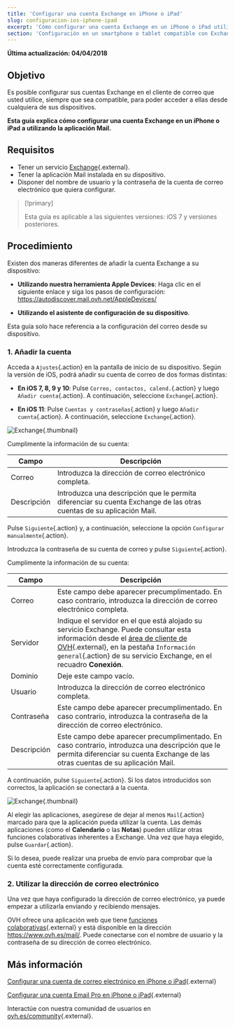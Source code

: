 ```yaml
---
title: 'Configurar una cuenta Exchange en iPhone o iPad'
slug: configuracion-ios-iphone-ipad
excerpt: 'Cómo configurar una cuenta Exchange en un iPhone o iPad utilizando la aplicación Mail'
section: 'Configuración en un smartphone o tablet compatible con Exchange'
---
```


**Última actualización: 04/04/2018**

## Objetivo

Es posible configurar sus cuentas Exchange en el cliente de correo que usted utilice, siempre que sea compatible, para poder acceder a ellas desde cualquiera de sus dispositivos.

**Esta guía explica cómo configurar una cuenta Exchange en un iPhone o iPad a utilizando la aplicación Mail.**

## Requisitos

- Tener un servicio [Exchange](https://www.ovh.es/emails/){.external}.
- Tener la aplicación Mail instalada en su dispositivo.
- Disponer del nombre de usuario y la contraseña de la cuenta de correo electrónico que quiera configurar.

> [!primary]
>
> Esta guía es aplicable a las siguientes versiones: iOS 7 y versiones posteriores.
>

## Procedimiento

Existen dos maneras diferentes de añadir la cuenta Exchange a su dispositivo:

- **Utilizando nuestra herramienta Apple Devices**: Haga clic en el siguiente enlace y siga los pasos de configuración: <https://autodiscover.mail.ovh.net/AppleDevices/>

- **Utilizando el asistente de configuración de su dispositivo**.

Esta guía solo hace referencia a la configuración del correo desde su dispositivo.

### 1. Añadir la cuenta

Acceda a `Ajustes`{.action} en la pantalla de inicio de su dispositivo. Según la versión de iOS, podrá añadir su cuenta de correo de dos formas distintas:

- **En iOS 7, 8, 9 y 10**: Pulse `Correo, contactos, calend.`{.action} y luego `Añadir cuenta`{.action}. A continuación, seleccione `Exchange`{.action}.

- **En iOS 11**: Pulse `Cuentas y contraseñas`{.action} y luego `Añadir cuenta`{.action}. A continuación, seleccione `Exchange`{.action}.

![Exchange](images/configuration-mail-exchange-ios-step1.png){.thumbnail}

Cumplimente la información de su cuenta:

|Campo|Descripción|
|---|---|
|Correo|Introduzca la dirección de correo electrónico completa.|
|Descripción|Introduzca una descripción que le permita diferenciar su cuenta Exchange de las otras cuentas de su aplicación Mail.|

Pulse `Siguiente`{.action} y, a continuación, seleccione la opción `Configurar manualmente`{.action}.

Introduzca la contraseña de su cuenta de correo y pulse `Siguiente`{.action}.

Cumplimente la información de su cuenta:

|Campo|Descripción|
|---|---|
|Correo|Este campo debe aparecer precumplimentado. En caso contrario, introduzca la dirección de correo electrónico completa.|
|Servidor|Indique el servidor en el que está alojado su servicio Exchange. Puede consultar esta información desde el [área de cliente de OVH](https://www.ovh.com/auth/?action=gotomanager){.external}, en la pestaña `Información general`{.action} de su servicio Exchange, en el recuadro **Conexión**.|
|Dominio|Deje este campo vacío.|
|Usuario|Introduzca la dirección de correo electrónico completa.|  
|Contraseña|Este campo debe aparecer precumplimentado. En caso contrario, introduzca la contraseña de la dirección de correo electrónico.|
|Descripción|Este campo debe aparecer precumplimentado. En caso contrario, introduzca una descripción que le permita diferenciar su cuenta Exchange de las otras cuentas de su aplicación Mail.|

A continuación, pulse `Siguiente`{.action}. Si los datos introducidos son correctos, la aplicación se conectará a la cuenta.

![Exchange](images/configuration-mail-exchange-ios-step2.png){.thumbnail}

Al elegir las aplicaciones, asegúrese de dejar al menos `Mail`{.action} marcado para que la aplicación pueda utilizar la cuenta. Las demás aplicaciones (como el **Calendario** o las **Notas**) pueden utilizar otras funciones colaborativas inherentes a Exchange. Una vez que haya elegido, pulse `Guardar`{.action}. 

Si lo desea, puede realizar una prueba de envío para comprobar que la cuenta esté correctamente configurada.

### 2. Utilizar la dirección de correo electrónico

Una vez que haya configurado la dirección de correo electrónico, ya puede empezar a utilizarla enviando y recibiendo mensajes.

OVH ofrece una aplicación web que tiene [funciones colaborativas](https://www.ovh.es/emails/){.external} y está disponible en la dirección <https://www.ovh.es/mail/>. Puede conectarse con el nombre de usuario y la contraseña de su dirección de correo electrónico.

## Más información

[Configurar una cuenta de correo electrónico en iPhone o iPad](https://docs.ovh.com/es/emails/correo_guia_de_configuracion_en_iphone_ios_91/){.external}

[Configurar una cuenta Email Pro en iPhone o iPad](https://docs.ovh.com/es/emails-pro/configuracion-ios-iphone-ipad/){.external}

Interactúe con nuestra comunidad de usuarios en [ovh.es/community](https://www.ovh.es/community/){.external}.